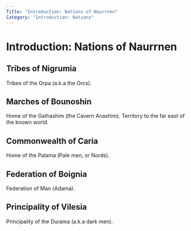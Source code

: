 ```yaml
---
Title: "Introduction: Nations of Naurrnen"
Category: "Introduction: Nations"
---
```


# Introduction: Nations of Naurrnen


## Tribes of Nigrumia
Tribes of the Orpa (a.k.a the Orcs).

## Marches of Bounoshin
Home of the Gathashim (the Cavern Anashim). Territory to the far east of the known world.

## Commonwealth of Caria
Home of the Palama (Pale men, or Nords).

## Federation of Boignia
Federation of Man (Adama).

## Principality of Vilesia
Principality of the Durama (a.k.a dark men).


